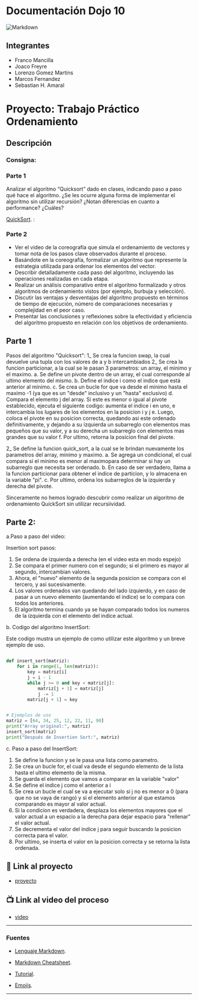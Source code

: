 
# Documentación Dojo 10
![Markdown](https://upload.wikimedia.org/wikipedia/commons/thumb/4/48/Markdown-mark.svg/1200px-Markdown-mark.svg.png)


## Integrantes 
- Franco Mancilla
- Joaco Freyre
- Lorenzo Gomez Martins
- Marcos Fernandez
- Sebastian H. Amaral

# Proyecto: Trabajo Práctico Ordenamiento

## Descripción
### Consigna: 

### Parte 1
Analizar el algoritmo “Quicksort” dado en clases, indicando paso a paso qué hace el algoritmo. ¿Se les ocurre alguna forma de implementar el algoritmo sin utilizar recursión? ¿Notan diferencias en cuanto a performance? ¿Cuáles?

[QuickSort](https://onlinegdb.com/AcAYk0fyi).
: 


### Parte 2

- Ver el video de la coreografía que simula el ordenamiento de vectores y tomar nota de los pasos clave observados durante el proceso.
- Basándote en la coreografía, formalizar un algoritmo que represente la estrategia utilizada para ordenar los elementos del vector.
- Describir detalladamente cada paso del algoritmo, incluyendo las operaciones realizadas en cada etapa.
- Realizar un análisis comparativo entre el algoritmo formalizado y otros algoritmos de ordenamiento vistos (por ejemplo, burbuja y selección).
- Discutir las ventajas y desventajas del algoritmo propuesto en términos de tiempo de ejecución, número de comparaciones necesarias y complejidad en el peor caso.
- Presentar las conclusiones y reflexiones sobre la efectividad y eficiencia del algoritmo propuesto en relación con los objetivos de ordenamiento.

## Parte 1
Pasos del algoritmo "Quicksort":
1_ Se crea la funcion swap, la cual devuelve una tupla con los valores de a y b intercambiados
2_ Se crea la funcion particionar, a la cual se le pasan 3 parametros: un array, el minimo y el maximo.
a. Se define un pivote dentro de un array, el cual corresponde al ultimo elemento del mismo.
b. Define el indice i como el indice que está anterior al minimo.
c. Se crea un bucle for que va desde el minimo hasta el maximo -1 (ya que es un "desde" inclusivo y un "hasta" exclusivo)
d. Compara el elemento j del array. Si este es menor o igual al pivote establecido, ejecuta el siguiente codigo: aumenta el indice i en uno, e intercambia los lugares de los elementos en la posicion i y j
e. Luego, coloca el pivote en su posicion correcta, quedando asi este ordenado definitivamente, y dejando a su izquierda un subarreglo con elementos mas pequeños que su valor, y a su derecha un subarreglo con elementos mas grandes que su valor
f. Por ultimo, retorna la posicion final del pivote.

2_ Se define la funcion quick_sort, a la cual se le brindan nuevamente los parametros del array, minimo y maximo.
a. Se agrega un condicional, el cual compara si el minimo es menor al maximopara determinar si hay un subarreglo que necesita ser ordenado.
b. En caso de ser verdadero, llama a la funcion particionar para obtener el indice de particion, y lo almacena en la variable "pi".
c. Por ultimo, ordena los subarreglos de la izquierda y derecha del pivote.

Sinceramente no hemos logrado descubrir como realizar un algoritmo de ordenamiento QuickSort sin utilizar recursiividad.

## Parte 2:

a.Paso a paso del video:

Insertion sort pasos:
1. Se ordena de izquierda a derecha (en el video esta en modo espejo)
2. Se compara el primer numero con el segundo; si el primero es mayor al segundo, intercambian valores.
3. Ahora, el "nuevo" elemento de la segunda posicion se compara con el tercero, y asi sucesivamente.
4. Los valores ordenados van quedando del lado izquierdo, y en caso de pasar a un nuevo elemento (aumentando el indice) se lo compara con todos los anteriores.
5. El algoritmo termina cuando ya se hayan comparado todos los numeros de la izquierda con el elemento del indice actual.


b. Codigo del algoritmo InsertSort: 

Este codigo mustra un ejemplo de como utilizar este algoritmo y un breve ejemplo de uso.

~~~ Python (lenguaje en el que esta escrito)

def insert_sort(matriz):
    for i in range(1, len(matriz)):
        key = matriz[i]
        j = i - 1
        while j >= 0 and key < matriz[j]:
            matriz[j + 1] = matriz[j]
            j -= 1
        matriz[j + 1] = key


# Ejemplos de uso
matriz = [64, 34, 25, 12, 22, 11, 90]
print("Array original:", matriz)
insert_sort(matriz)
print("Después de Insertion Sort:", matriz)

~~~

c. Paso a paso del InsertSort:
1. Se define la funcion y se le pasa una lista como parametro.
2. Se crea un bucle for, el cual va desde el segundo elemento de la lista hasta el ultimo elemento de la misma.
3. Se guarda el elemento que vamos a comparar en la variable "valor"
4. Se define el indice j como el anterior a i
5. Se crea un bucle el cual se va a ejecutar solo si j no es menor a 0 (para que no se vaya de rango) y si el elemento anterior al que estamos comparando es mayor al valor actual.
6. Si la condicion es verdadera, desplaza los elementos mayores que el valor actual a un espacio a la derecha para dejar espacio para "rellenar" el valor actual.
7. Se decrementa el valor del indice j para seguir buscando la posicion correcta para el valor.
8. Por ultimo, se inserta el valor en la posicion correcta y se retorna la lista ordenada.


## :snake: Link al proyecto
- [proyecto]()
## :tv: Link al video del proceso
- [video]()

---
### Fuentes

- [Lenguaje Markdown](https://markdown.es/sintaxis-markdown/#linkauto).

- [Markdown Cheatsheet](https://github.com/adam-p/markdown-here/wiki/Markdown-Cheatsheet).

- [Tutorial](https://youtu.be/EdJixU5IDgQ).

- [Emojis](https://gist.github.com/rxaviers/7360908).

---
